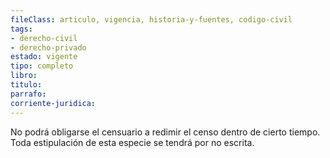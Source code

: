 ```yaml
---
fileClass: articulo, vigencia, historia-y-fuentes, codigo-civil
tags:
- derecho-civil
- derecho-privado
estado: vigente
tipo: completo
libro:
titulo:
parrafo:
corriente-juridica:
---
```

No podrá obligarse el censuario a redimir el censo dentro de cierto tiempo. Toda estipulación de esta especie se tendrá por no escrita.